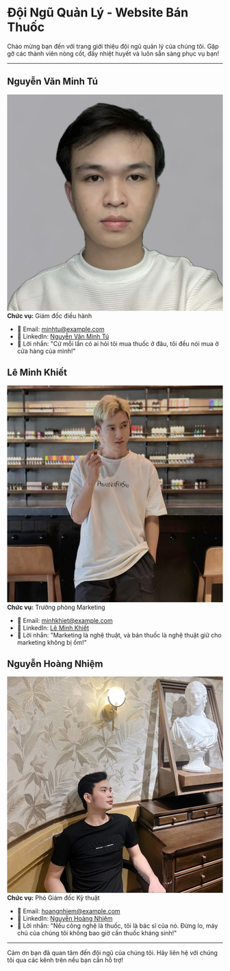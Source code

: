 # Đội Ngũ Quản Lý - Website Bán Thuốc

Chào mừng bạn đến với trang giới thiệu đội ngũ quản lý của chúng tôi. Gặp gỡ các thành viên nòng cốt, đầy nhiệt huyết và luôn sẵn sàng phục vụ bạn!

---

## Nguyễn Văn Minh Tú

![Nguyễn Văn Minh Tú](minhtu.jpg)
**Chức vụ:** Giám đốc điều hành

- 📧 Email: [minhtu@example.com](mailto:minhtu@example.com)
- 🔗 LinkedIn: [Nguyễn Văn Minh Tú](https://www.linkedin.com/in/minhtu)
- 🎉 Lời nhắn: "Cứ mỗi lần có ai hỏi tôi mua thuốc ở đâu, tôi đều nói mua ở cửa hàng của mình!"

## Lê Minh Khiết

![Lê Minh Khiết](minhkhiet.jpg) 
**Chức vụ:** Trưởng phòng Marketing

- 📧 Email: [minhkhiet@example.com](mailto:minhkhiet@example.com)
- 🔗 LinkedIn: [Lê Minh Khiết](https://www.linkedin.com/in/minhkhiet)
- 🎉 Lời nhắn: "Marketing là nghệ thuật, và bán thuốc là nghệ thuật giữ cho marketing không bị ốm!"

## Nguyễn Hoàng Nhiệm

![Nguyễn Hoàng Nhiệm](hoangnhiem.jpg)
**Chức vụ:** Phó Giám đốc Kỹ thuật

- 📧 Email: [hoangnhiem@example.com](mailto:hoangnhiem@example.com)
- 🔗 LinkedIn: [Nguyễn Hoàng Nhiệm](https://www.linkedin.com/in/hoangnhiem)
- 🎉 Lời nhắn: "Nếu công nghệ là thuốc, tôi là bác sĩ của nó. Đừng lo, máy chủ của chúng tôi không bao giờ cần thuốc kháng sinh!"

---

Cảm ơn bạn đã quan tâm đến đội ngũ của chúng tôi. Hãy liên hệ với chúng tôi qua các kênh trên nếu bạn cần hỗ trợ!

